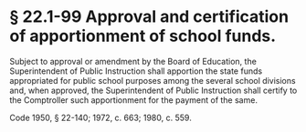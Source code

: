 # § 22.1-99 Approval and certification of apportionment of school funds.

<p>Subject to approval or amendment by the Board of Education, the Superintendent of Public Instruction shall apportion the state funds appropriated for public school purposes among the several school divisions and, when approved, the Superintendent of Public Instruction shall certify to the Comptroller such apportionment for the payment of the same.</p><p>Code 1950, § 22-140; 1972, c. 663; 1980, c. 559.</p>